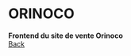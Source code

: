 # ORINOCO
**Frontend du site de vente Orinoco**\
[Back](https://github.com/OpenClassrooms-Student-Center/JWDP5.git)
